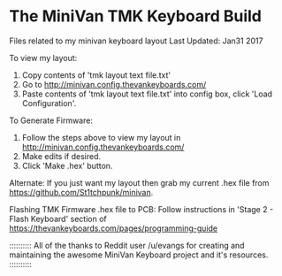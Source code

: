 # The MiniVan TMK Keyboard Build
Files related to my minivan keyboard layout
Last Updated: Jan31 2017

To view my layout:
1. Copy contents of 'tmk layout text file.txt'
2. Go to http://minivan.config.thevankeyboards.com/
3. Paste contents of 'tmk layout text file.txt' into config box, click 'Load Configuration'.

To Generate Firmware:
1. Follow the steps above to view my layout in http://minivan.config.thevankeyboards.com/
2. Make edits if desired.
3. Click 'Make .hex' button.

Alternate:
If you just want my layout then grab my current .hex file from https://github.com/St1tchpunk/minivan.

Flashing TMK Firmware .hex file to PCB:
Follow instructions in 'Stage 2 - Flash Keyboard' section of https://thevankeyboards.com/pages/programming-guide

::::::::::
All of the thanks to Reddit user /u/evangs for creating and maintaining the awesome MiniVan Keyboard project and it's resources.
::::::::::
